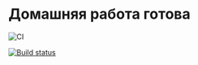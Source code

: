 # Домашняя работа готова

![CI](https://github.com/GolbanEF/ahj7/actions/workflows/web.yml/badge.svg)

[![Build status](https://ci.appveyor.com/api/projects/status/3jiylkut2y0o72qp?svg=true)](https://ci.appveyor.com/project/GolbanEF/ahj7)

